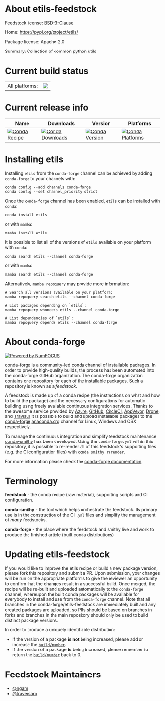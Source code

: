 About etils-feedstock
=====================

Feedstock license: [BSD-3-Clause](https://github.com/conda-forge/etils-feedstock/blob/main/LICENSE.txt)

Home: https://pypi.org/project/etils/

Package license: Apache-2.0

Summary: Collection of common python utils

Current build status
====================


<table><tr><td>All platforms:</td>
    <td>
      <a href="https://dev.azure.com/conda-forge/feedstock-builds/_build/latest?definitionId=16488&branchName=main">
        <img src="https://dev.azure.com/conda-forge/feedstock-builds/_apis/build/status/etils-feedstock?branchName=main">
      </a>
    </td>
  </tr>
</table>

Current release info
====================

| Name | Downloads | Version | Platforms |
| --- | --- | --- | --- |
| [![Conda Recipe](https://img.shields.io/badge/recipe-etils-green.svg)](https://anaconda.org/conda-forge/etils) | [![Conda Downloads](https://img.shields.io/conda/dn/conda-forge/etils.svg)](https://anaconda.org/conda-forge/etils) | [![Conda Version](https://img.shields.io/conda/vn/conda-forge/etils.svg)](https://anaconda.org/conda-forge/etils) | [![Conda Platforms](https://img.shields.io/conda/pn/conda-forge/etils.svg)](https://anaconda.org/conda-forge/etils) |

Installing etils
================

Installing `etils` from the `conda-forge` channel can be achieved by adding `conda-forge` to your channels with:

```
conda config --add channels conda-forge
conda config --set channel_priority strict
```

Once the `conda-forge` channel has been enabled, `etils` can be installed with `conda`:

```
conda install etils
```

or with `mamba`:

```
mamba install etils
```

It is possible to list all of the versions of `etils` available on your platform with `conda`:

```
conda search etils --channel conda-forge
```

or with `mamba`:

```
mamba search etils --channel conda-forge
```

Alternatively, `mamba repoquery` may provide more information:

```
# Search all versions available on your platform:
mamba repoquery search etils --channel conda-forge

# List packages depending on `etils`:
mamba repoquery whoneeds etils --channel conda-forge

# List dependencies of `etils`:
mamba repoquery depends etils --channel conda-forge
```


About conda-forge
=================

[![Powered by
NumFOCUS](https://img.shields.io/badge/powered%20by-NumFOCUS-orange.svg?style=flat&colorA=E1523D&colorB=007D8A)](https://numfocus.org)

conda-forge is a community-led conda channel of installable packages.
In order to provide high-quality builds, the process has been automated into the
conda-forge GitHub organization. The conda-forge organization contains one repository
for each of the installable packages. Such a repository is known as a *feedstock*.

A feedstock is made up of a conda recipe (the instructions on what and how to build
the package) and the necessary configurations for automatic building using freely
available continuous integration services. Thanks to the awesome service provided by
[Azure](https://azure.microsoft.com/en-us/services/devops/), [GitHub](https://github.com/),
[CircleCI](https://circleci.com/), [AppVeyor](https://www.appveyor.com/),
[Drone](https://cloud.drone.io/welcome), and [TravisCI](https://travis-ci.com/)
it is possible to build and upload installable packages to the
[conda-forge](https://anaconda.org/conda-forge) [anaconda.org](https://anaconda.org/)
channel for Linux, Windows and OSX respectively.

To manage the continuous integration and simplify feedstock maintenance
[conda-smithy](https://github.com/conda-forge/conda-smithy) has been developed.
Using the ``conda-forge.yml`` within this repository, it is possible to re-render all of
this feedstock's supporting files (e.g. the CI configuration files) with ``conda smithy rerender``.

For more information please check the [conda-forge documentation](https://conda-forge.org/docs/).

Terminology
===========

**feedstock** - the conda recipe (raw material), supporting scripts and CI configuration.

**conda-smithy** - the tool which helps orchestrate the feedstock.
                   Its primary use is in the construction of the CI ``.yml`` files
                   and simplify the management of *many* feedstocks.

**conda-forge** - the place where the feedstock and smithy live and work to
                  produce the finished article (built conda distributions)


Updating etils-feedstock
========================

If you would like to improve the etils recipe or build a new
package version, please fork this repository and submit a PR. Upon submission,
your changes will be run on the appropriate platforms to give the reviewer an
opportunity to confirm that the changes result in a successful build. Once
merged, the recipe will be re-built and uploaded automatically to the
`conda-forge` channel, whereupon the built conda packages will be available for
everybody to install and use from the `conda-forge` channel.
Note that all branches in the conda-forge/etils-feedstock are
immediately built and any created packages are uploaded, so PRs should be based
on branches in forks and branches in the main repository should only be used to
build distinct package versions.

In order to produce a uniquely identifiable distribution:
 * If the version of a package **is not** being increased, please add or increase
   the [``build/number``](https://docs.conda.io/projects/conda-build/en/latest/resources/define-metadata.html#build-number-and-string).
 * If the version of a package **is** being increased, please remember to return
   the [``build/number``](https://docs.conda.io/projects/conda-build/en/latest/resources/define-metadata.html#build-number-and-string)
   back to 0.

Feedstock Maintainers
=====================

* [@ngam](https://github.com/ngam/)
* [@traversaro](https://github.com/traversaro/)

